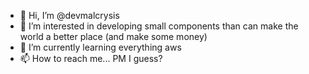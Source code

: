 - 👋 Hi, I’m @devmalcrysis
- 👀 I’m interested in developing small components than can make the world a better place (and make some money)
- 🌱 I’m currently learning everything aws
- 📫 How to reach me... PM I guess?

<!---
devmalcrysis/devmalcrysis is a ✨ special ✨ repository because its `README.md` (this file) appears on your GitHub profile.
You can click the Preview link to take a look at your changes.
--->
